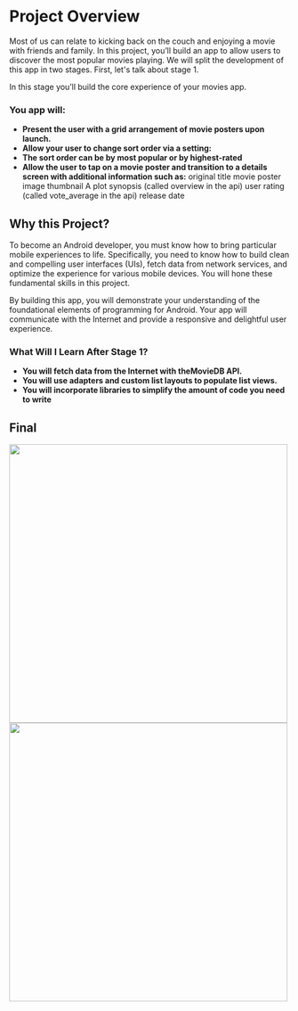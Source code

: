 # Project Overview
Most of us can relate to kicking back on the couch and enjoying a movie with friends and family. In this project, you’ll build an app to allow users to discover the most popular movies playing. We will split the development of this app in two stages. First, let's talk about stage 1.

In this stage you’ll build the core experience of your movies app.

### You app will:

* **Present the user with a grid arrangement of movie posters upon launch.**
* **Allow your user to change sort order via a setting:**
* **The sort order can be by most popular or by highest-rated**
* **Allow the user to tap on a movie poster and transition to a details screen with additional information such as:**
original title
movie poster image thumbnail
A plot synopsis (called overview in the api)
user rating (called vote_average in the api)
release date

## Why this Project?
To become an Android developer, you must know how to bring particular mobile experiences to life. Specifically, you need to know how to build clean and compelling user interfaces (UIs), fetch data from network services, and optimize the experience for various mobile devices. You will hone these fundamental skills in this project.

By building this app, you will demonstrate your understanding of the foundational elements of programming for Android. Your app will communicate with the Internet and provide a responsive and delightful user experience.

### What Will I Learn After Stage 1?

* **You will fetch data from the Internet with theMovieDB API.**
* **You will use adapters and custom list layouts to populate list views.**
* **You will incorporate libraries to simplify the amount of code you need to write**


## Final
<img src='https://user-images.githubusercontent.com/11560987/41324531-9564a88a-6e7a-11e8-8eb7-48fb2bb3bd4b.jpg'  width='500' />
<img src='https://user-images.githubusercontent.com/11560987/41324706-b7dd0e2e-6e7b-11e8-9f74-4a386e98fa6e.jpg'  width='500' />
